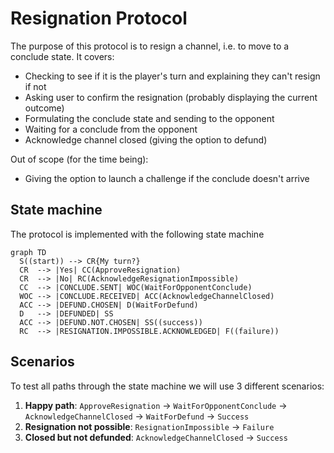 # Resignation Protocol

The purpose of this protocol is to resign a channel, i.e. to move to a conclude state.
It covers:

- Checking to see if it is the player's turn and explaining they can't resign if not
- Asking user to confirm the resignation (probably displaying the current outcome)
- Formulating the conclude state and sending to the opponent
- Waiting for a conclude from the opponent
- Acknowledge channel closed (giving the option to defund)

Out of scope (for the time being):

- Giving the option to launch a challenge if the conclude doesn't arrive

## State machine

The protocol is implemented with the following state machine

```mermaid
graph TD
  S((start)) --> CR{My turn?}
  CR  --> |Yes| CC(ApproveResignation)
  CR  --> |No| RC(AcknowledgeResignationImpossible)
  CC  --> |CONCLUDE.SENT| WOC(WaitForOpponentConclude)
  WOC --> |CONCLUDE.RECEIVED| ACC(AcknowledgeChannelClosed)
  ACC --> |DEFUND.CHOSEN| D(WaitForDefund)
  D   --> |DEFUNDED| SS
  ACC --> |DEFUND.NOT.CHOSEN| SS((success))
  RC  --> |RESIGNATION.IMPOSSIBLE.ACKNOWLEDGED| F((failure))
```

## Scenarios

To test all paths through the state machine we will use 3 different scenarios:

1. **Happy path**: `ApproveResignation` -> `WaitForOpponentConclude` -> `AcknowledgeChannelClosed` -> `WaitForDefund` -> `Success`
2. **Resignation not possible**: `ResignationImpossible` -> `Failure`
3. **Closed but not defunded**: `AcknowledgeChannelClosed` -> `Success`

